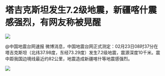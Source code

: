 # 塔吉克斯坦发生7.2级地震，新疆喀什震感强烈，有网友称被晃醒

![](https://inews.gtimg.com/om_bt/Ofi9SWxihZ6qILJ1MsUmnNevNioDf3F7-11NnCofTVl_wAA/1000)

@中国地震台网速报
微博消息，中国地震台网正式测定：02月23日08时37分在塔吉克斯坦（北纬37.98度，东经73.29度）发生7.2级地震，震源深度10千米。震中距我国边境线最近约82公里，地震造成新疆喀什等地震感强烈。
​​​​

![](https://inews.gtimg.com/om_bt/ORHMF5spn-Q17TmoT0LvcdOHuabbsuO2gMIgYaUhrsIgIAA/1000)

